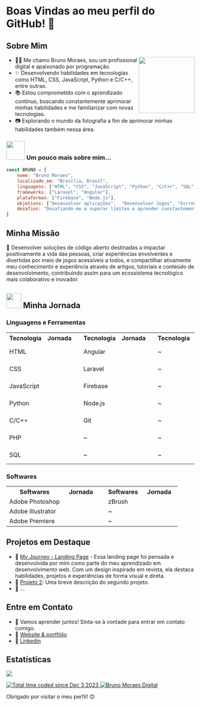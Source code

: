 <meta name="google-site-verification" content="_4qX_w1fC3YNi98Scg9Okb0LcEuowT8yZ79SCxCtOK0" />

# Boas Vindas ao meu perfil do GitHub! 👋

## Sobre Mim
<a href="#">
  <img style="width: 150px" align="right" src="https://raw.githubusercontent.com/brunomoraesdigital/ressources/main/bruno-bm-folio.png">
</a>
<div align="left">
    <ul>
    <li>👨‍💻 Me chamo Bruno Moraes, sou um profissional digital e apaixonado por programação.</li>
    <li>✨ Desenvolvendo habilidades em tecnologias como HTML, CSS, JavaScript, Python e C/C++, entre outras.</li>
    <li>📚 Estou comprometido com o aprendizado contínuo, buscando constantemente aprimorar minhas habilidades e me familiarizar com novas tecnologias.</li>
    <li>📷 Explorando o mundo da fotografia a fim de aprimorar minhas habilidades também nessa área.</li>
   </ul>
</div>

### <a href="https://brunomoraesdigital.github.io/brunomoraesdigital/"><img src="https://media.giphy.com/media/VgCDAzcKvsR6OM0uWg/giphy.gif" width="50"></a> Um pouco mais sobre mim...

```Javascript
const BRUNO = {
    nome: "Bruno Moraes",
    localizado_em: "Brasília, Brasil",
    linguagens: ["HTML", "CSS", "JavaScript", "Python", "C/C++", "SQL", "PHP"],
    frameworks: ["Laravel", "Angular"],
    plataformas: ["Firebase", "Node.js"],
    objetivos: ["Desenvolver aplicações",  "Desenvolver Jogos", "Escrever Artigos", "Fazer Fotos e Ilustraçoes"],
    desafios: "Desafiando-me a superar limites e aprender constantemente.",
}
````

## Minha Missão

  <div>
    <p>🎯 Desenvolver soluções de código aberto destinadas a impactar positivamente a vida das pessoas, criar experiências envolventes e divertidas por meio de jogos acessíveis a todos, e compartilhar ativamente meu conhecimento e experiência através de artigos, tutoriais e conteúdo de desenvolvimento, contribuindo assim para um ecossistema tecnológico mais colaborativo e inovador.</p>
  </div>

## <a href="https://brunomoraesdigital.github.io/brunomoraesdigital/"><img src="https://raw.githubusercontent.com/brunomoraesdigital/ressources/main/zelda-link.png" width="40"></a> Minha Jornada
### Linguagens e Ferramentas
<table>
  <tr><th>Tecnologia</th><th>Jornada</th><th></th><th>Tecnologia</th><th>Jornada</th><th></th><th>Tecnologia</th><th>Jornada</th></tr>
  <tr><td>HTML</td><td>
    <img style="width: 10px"  src="https://raw.githubusercontent.com/brunomoraesdigital/ressources/main/heart_1.png">
    <img style="width: 10px"  src="https://raw.githubusercontent.com/brunomoraesdigital/ressources/main/heart_1.png">
    <img style="width: 10px"  src="https://raw.githubusercontent.com/brunomoraesdigital/ressources/main/heart_3.png">
    <img style="width: 10px"  src="https://raw.githubusercontent.com/brunomoraesdigital/ressources/main/heart_2.png">
    <img style="width: 10px"  src="https://raw.githubusercontent.com/brunomoraesdigital/ressources/main/heart_2.png">
    <img style="width: 10px"  src="https://raw.githubusercontent.com/brunomoraesdigital/ressources/main/heart_2.png">
  </td><td></td><td>Angular</td><td>
    <img style="width: 10px"  src="https://raw.githubusercontent.com/brunomoraesdigital/ressources/main/heart_1.png">
    <img style="width: 10px"  src="https://raw.githubusercontent.com/brunomoraesdigital/ressources/main/heart_1.png">
    <img style="width: 10px"  src="https://raw.githubusercontent.com/brunomoraesdigital/ressources/main/heart_1.png">
    <img style="width: 10px"  src="https://raw.githubusercontent.com/brunomoraesdigital/ressources/main/heart_3.png">
    <img style="width: 10px"  src="https://raw.githubusercontent.com/brunomoraesdigital/ressources/main/heart_2.png">
    <img style="width: 10px"  src="https://raw.githubusercontent.com/brunomoraesdigital/ressources/main/heart_2.png">
  </td><td></td><td>~</td><td>
    <img style="width: 10px"  src="https://raw.githubusercontent.com/brunomoraesdigital/ressources/main/heart_2.png">
    <img style="width: 10px"  src="https://raw.githubusercontent.com/brunomoraesdigital/ressources/main/heart_2.png">
    <img style="width: 10px"  src="https://raw.githubusercontent.com/brunomoraesdigital/ressources/main/heart_2.png">
    <img style="width: 10px"  src="https://raw.githubusercontent.com/brunomoraesdigital/ressources/main/heart_2.png">
    <img style="width: 10px"  src="https://raw.githubusercontent.com/brunomoraesdigital/ressources/main/heart_2.png">
    <img style="width: 10px"  src="https://raw.githubusercontent.com/brunomoraesdigital/ressources/main/heart_2.png">
  </td></tr>
  <tr><td>CSS</td><td>
    <img style="width: 10px"  src="https://raw.githubusercontent.com/brunomoraesdigital/ressources/main/heart_1.png">
    <img style="width: 10px"  src="https://raw.githubusercontent.com/brunomoraesdigital/ressources/main/heart_1.png">
    <img style="width: 10px"  src="https://raw.githubusercontent.com/brunomoraesdigital/ressources/main/heart_3.png">
    <img style="width: 10px"  src="https://raw.githubusercontent.com/brunomoraesdigital/ressources/main/heart_2.png">
    <img style="width: 10px"  src="https://raw.githubusercontent.com/brunomoraesdigital/ressources/main/heart_2.png">
    <img style="width: 10px"  src="https://raw.githubusercontent.com/brunomoraesdigital/ressources/main/heart_2.png">
  </td><td></td><td>Laravel</td><td>
    <img style="width: 10px"  src="https://raw.githubusercontent.com/brunomoraesdigital/ressources/main/heart_3.png">
    <img style="width: 10px"  src="https://raw.githubusercontent.com/brunomoraesdigital/ressources/main/heart_2.png">
    <img style="width: 10px"  src="https://raw.githubusercontent.com/brunomoraesdigital/ressources/main/heart_2.png">
    <img style="width: 10px"  src="https://raw.githubusercontent.com/brunomoraesdigital/ressources/main/heart_2.png">
    <img style="width: 10px"  src="https://raw.githubusercontent.com/brunomoraesdigital/ressources/main/heart_2.png">
    <img style="width: 10px"  src="https://raw.githubusercontent.com/brunomoraesdigital/ressources/main/heart_2.png">
  </td><td></td><td>~</td><td>
    <img style="width: 10px"  src="https://raw.githubusercontent.com/brunomoraesdigital/ressources/main/heart_2.png">
    <img style="width: 10px"  src="https://raw.githubusercontent.com/brunomoraesdigital/ressources/main/heart_2.png">
    <img style="width: 10px"  src="https://raw.githubusercontent.com/brunomoraesdigital/ressources/main/heart_2.png">
    <img style="width: 10px"  src="https://raw.githubusercontent.com/brunomoraesdigital/ressources/main/heart_2.png">
    <img style="width: 10px"  src="https://raw.githubusercontent.com/brunomoraesdigital/ressources/main/heart_2.png">
    <img style="width: 10px"  src="https://raw.githubusercontent.com/brunomoraesdigital/ressources/main/heart_2.png">
  </td></tr>
  <tr><td>JavaScript</td><td>
    <img style="width: 10px"  src="https://raw.githubusercontent.com/brunomoraesdigital/ressources/main/heart_1.png">
    <img style="width: 10px"  src="https://raw.githubusercontent.com/brunomoraesdigital/ressources/main/heart_3.png">
    <img style="width: 10px"  src="https://raw.githubusercontent.com/brunomoraesdigital/ressources/main/heart_2.png">
    <img style="width: 10px"  src="https://raw.githubusercontent.com/brunomoraesdigital/ressources/main/heart_2.png">
    <img style="width: 10px"  src="https://raw.githubusercontent.com/brunomoraesdigital/ressources/main/heart_2.png">
    <img style="width: 10px"  src="https://raw.githubusercontent.com/brunomoraesdigital/ressources/main/heart_2.png">
  </td><td></td><td>Firebase</td><td>
    <img style="width: 10px"  src="https://raw.githubusercontent.com/brunomoraesdigital/ressources/main/heart_3.png">
    <img style="width: 10px"  src="https://raw.githubusercontent.com/brunomoraesdigital/ressources/main/heart_2.png">
    <img style="width: 10px"  src="https://raw.githubusercontent.com/brunomoraesdigital/ressources/main/heart_2.png">
    <img style="width: 10px"  src="https://raw.githubusercontent.com/brunomoraesdigital/ressources/main/heart_2.png">
    <img style="width: 10px"  src="https://raw.githubusercontent.com/brunomoraesdigital/ressources/main/heart_2.png">
    <img style="width: 10px"  src="https://raw.githubusercontent.com/brunomoraesdigital/ressources/main/heart_2.png">
  </td><td></td><td>~</td><td>
    <img style="width: 10px"  src="https://raw.githubusercontent.com/brunomoraesdigital/ressources/main/heart_2.png">
    <img style="width: 10px"  src="https://raw.githubusercontent.com/brunomoraesdigital/ressources/main/heart_2.png">
    <img style="width: 10px"  src="https://raw.githubusercontent.com/brunomoraesdigital/ressources/main/heart_2.png">
    <img style="width: 10px"  src="https://raw.githubusercontent.com/brunomoraesdigital/ressources/main/heart_2.png">
    <img style="width: 10px"  src="https://raw.githubusercontent.com/brunomoraesdigital/ressources/main/heart_2.png">
    <img style="width: 10px"  src="https://raw.githubusercontent.com/brunomoraesdigital/ressources/main/heart_2.png">
  </td></tr>
  <tr><td>Python</td><td>
    <img style="width: 10px"  src="https://raw.githubusercontent.com/brunomoraesdigital/ressources/main/heart_3.png">
    <img style="width: 10px"  src="https://raw.githubusercontent.com/brunomoraesdigital/ressources/main/heart_2.png">
    <img style="width: 10px"  src="https://raw.githubusercontent.com/brunomoraesdigital/ressources/main/heart_2.png">
    <img style="width: 10px"  src="https://raw.githubusercontent.com/brunomoraesdigital/ressources/main/heart_2.png">
    <img style="width: 10px"  src="https://raw.githubusercontent.com/brunomoraesdigital/ressources/main/heart_2.png">
    <img style="width: 10px"  src="https://raw.githubusercontent.com/brunomoraesdigital/ressources/main/heart_2.png">
  </td><td></td><td>Node.js</td><td>
    <img style="width: 10px"  src="https://raw.githubusercontent.com/brunomoraesdigital/ressources/main/heart_3.png">
    <img style="width: 10px"  src="https://raw.githubusercontent.com/brunomoraesdigital/ressources/main/heart_2.png">
    <img style="width: 10px"  src="https://raw.githubusercontent.com/brunomoraesdigital/ressources/main/heart_2.png">
    <img style="width: 10px"  src="https://raw.githubusercontent.com/brunomoraesdigital/ressources/main/heart_2.png">
    <img style="width: 10px"  src="https://raw.githubusercontent.com/brunomoraesdigital/ressources/main/heart_2.png">
    <img style="width: 10px"  src="https://raw.githubusercontent.com/brunomoraesdigital/ressources/main/heart_2.png">
  </td><td></td><td>~</td><td>
    <img style="width: 10px"  src="https://raw.githubusercontent.com/brunomoraesdigital/ressources/main/heart_2.png">
    <img style="width: 10px"  src="https://raw.githubusercontent.com/brunomoraesdigital/ressources/main/heart_2.png">
    <img style="width: 10px"  src="https://raw.githubusercontent.com/brunomoraesdigital/ressources/main/heart_2.png">
    <img style="width: 10px"  src="https://raw.githubusercontent.com/brunomoraesdigital/ressources/main/heart_2.png">
    <img style="width: 10px"  src="https://raw.githubusercontent.com/brunomoraesdigital/ressources/main/heart_2.png">
    <img style="width: 10px"  src="https://raw.githubusercontent.com/brunomoraesdigital/ressources/main/heart_2.png">
  </td></tr>
  <tr><td>C/C++</td><td>
    <img style="width: 10px"  src="https://raw.githubusercontent.com/brunomoraesdigital/ressources/main/heart_1.png">
    <img style="width: 10px"  src="https://raw.githubusercontent.com/brunomoraesdigital/ressources/main/heart_2.png">
    <img style="width: 10px"  src="https://raw.githubusercontent.com/brunomoraesdigital/ressources/main/heart_2.png">
    <img style="width: 10px"  src="https://raw.githubusercontent.com/brunomoraesdigital/ressources/main/heart_2.png">
    <img style="width: 10px"  src="https://raw.githubusercontent.com/brunomoraesdigital/ressources/main/heart_2.png">
    <img style="width: 10px"  src="https://raw.githubusercontent.com/brunomoraesdigital/ressources/main/heart_2.png">
  </td><td></td><td>Git</td><td>
    <img style="width: 10px"  src="https://raw.githubusercontent.com/brunomoraesdigital/ressources/main/heart_1.png">
    <img style="width: 10px"  src="https://raw.githubusercontent.com/brunomoraesdigital/ressources/main/heart_3.png">
    <img style="width: 10px"  src="https://raw.githubusercontent.com/brunomoraesdigital/ressources/main/heart_2.png">
    <img style="width: 10px"  src="https://raw.githubusercontent.com/brunomoraesdigital/ressources/main/heart_2.png">
    <img style="width: 10px"  src="https://raw.githubusercontent.com/brunomoraesdigital/ressources/main/heart_2.png">
    <img style="width: 10px"  src="https://raw.githubusercontent.com/brunomoraesdigital/ressources/main/heart_2.png">
  </td><td></td><td>~</td><td>
    <img style="width: 10px"  src="https://raw.githubusercontent.com/brunomoraesdigital/ressources/main/heart_2.png">
    <img style="width: 10px"  src="https://raw.githubusercontent.com/brunomoraesdigital/ressources/main/heart_2.png">
    <img style="width: 10px"  src="https://raw.githubusercontent.com/brunomoraesdigital/ressources/main/heart_2.png">
    <img style="width: 10px"  src="https://raw.githubusercontent.com/brunomoraesdigital/ressources/main/heart_2.png">
    <img style="width: 10px"  src="https://raw.githubusercontent.com/brunomoraesdigital/ressources/main/heart_2.png">
    <img style="width: 10px"  src="https://raw.githubusercontent.com/brunomoraesdigital/ressources/main/heart_2.png">
  </td></tr>
  <tr><td>PHP</td><td>
    <img style="width: 10px"  src="https://raw.githubusercontent.com/brunomoraesdigital/ressources/main/heart_1.png">
    <img style="width: 10px"  src="https://raw.githubusercontent.com/brunomoraesdigital/ressources/main/heart_2.png">
    <img style="width: 10px"  src="https://raw.githubusercontent.com/brunomoraesdigital/ressources/main/heart_2.png">
    <img style="width: 10px"  src="https://raw.githubusercontent.com/brunomoraesdigital/ressources/main/heart_2.png">
    <img style="width: 10px"  src="https://raw.githubusercontent.com/brunomoraesdigital/ressources/main/heart_2.png">
    <img style="width: 10px"  src="https://raw.githubusercontent.com/brunomoraesdigital/ressources/main/heart_2.png">
  </td><td></td><td>~</td><td>
    <img style="width: 10px"  src="https://raw.githubusercontent.com/brunomoraesdigital/ressources/main/heart_2.png">
    <img style="width: 10px"  src="https://raw.githubusercontent.com/brunomoraesdigital/ressources/main/heart_2.png">
    <img style="width: 10px"  src="https://raw.githubusercontent.com/brunomoraesdigital/ressources/main/heart_2.png">
    <img style="width: 10px"  src="https://raw.githubusercontent.com/brunomoraesdigital/ressources/main/heart_2.png">
    <img style="width: 10px"  src="https://raw.githubusercontent.com/brunomoraesdigital/ressources/main/heart_2.png">
    <img style="width: 10px"  src="https://raw.githubusercontent.com/brunomoraesdigital/ressources/main/heart_2.png">
  </td><td></td><td>~</td><td>
    <img style="width: 10px"  src="https://raw.githubusercontent.com/brunomoraesdigital/ressources/main/heart_2.png">
    <img style="width: 10px"  src="https://raw.githubusercontent.com/brunomoraesdigital/ressources/main/heart_2.png">
    <img style="width: 10px"  src="https://raw.githubusercontent.com/brunomoraesdigital/ressources/main/heart_2.png">
    <img style="width: 10px"  src="https://raw.githubusercontent.com/brunomoraesdigital/ressources/main/heart_2.png">
    <img style="width: 10px"  src="https://raw.githubusercontent.com/brunomoraesdigital/ressources/main/heart_2.png">
    <img style="width: 10px"  src="https://raw.githubusercontent.com/brunomoraesdigital/ressources/main/heart_2.png">
  </td></tr>
  <tr><td>SQL</td><td>
    <img style="width: 10px"  src="https://raw.githubusercontent.com/brunomoraesdigital/ressources/main/heart_1.png">
    <img style="width: 10px"  src="https://raw.githubusercontent.com/brunomoraesdigital/ressources/main/heart_2.png">
    <img style="width: 10px"  src="https://raw.githubusercontent.com/brunomoraesdigital/ressources/main/heart_2.png">
    <img style="width: 10px"  src="https://raw.githubusercontent.com/brunomoraesdigital/ressources/main/heart_2.png">
    <img style="width: 10px"  src="https://raw.githubusercontent.com/brunomoraesdigital/ressources/main/heart_2.png">
    <img style="width: 10px"  src="https://raw.githubusercontent.com/brunomoraesdigital/ressources/main/heart_2.png">
  </td><td></td><td>~</td><td>
    <img style="width: 10px"  src="https://raw.githubusercontent.com/brunomoraesdigital/ressources/main/heart_2.png">
    <img style="width: 10px"  src="https://raw.githubusercontent.com/brunomoraesdigital/ressources/main/heart_2.png">
    <img style="width: 10px"  src="https://raw.githubusercontent.com/brunomoraesdigital/ressources/main/heart_2.png">
    <img style="width: 10px"  src="https://raw.githubusercontent.com/brunomoraesdigital/ressources/main/heart_2.png">
    <img style="width: 10px"  src="https://raw.githubusercontent.com/brunomoraesdigital/ressources/main/heart_2.png">
    <img style="width: 10px"  src="https://raw.githubusercontent.com/brunomoraesdigital/ressources/main/heart_2.png">
  </td><td></td><td>~</td><td>
    <img style="width: 10px"  src="https://raw.githubusercontent.com/brunomoraesdigital/ressources/main/heart_2.png">
    <img style="width: 10px"  src="https://raw.githubusercontent.com/brunomoraesdigital/ressources/main/heart_2.png">
    <img style="width: 10px"  src="https://raw.githubusercontent.com/brunomoraesdigital/ressources/main/heart_2.png">
    <img style="width: 10px"  src="https://raw.githubusercontent.com/brunomoraesdigital/ressources/main/heart_2.png">
    <img style="width: 10px"  src="https://raw.githubusercontent.com/brunomoraesdigital/ressources/main/heart_2.png">
    <img style="width: 10px"  src="https://raw.githubusercontent.com/brunomoraesdigital/ressources/main/heart_2.png">
  </td></tr>
</table>

### Softwares
<table>
  <tr><th>Softwares</th><th>Jornada</th><td></td><th>Softwares</th><th>Jornada</th></tr>
  <tr><td>Adobe Photoshop</td><td>
    <img style="width: 10px"  src="https://raw.githubusercontent.com/brunomoraesdigital/ressources/main/heart_1.png">
    <img style="width: 10px"  src="https://raw.githubusercontent.com/brunomoraesdigital/ressources/main/heart_1.png">
    <img style="width: 10px"  src="https://raw.githubusercontent.com/brunomoraesdigital/ressources/main/heart_1.png">
    <img style="width: 10px"  src="https://raw.githubusercontent.com/brunomoraesdigital/ressources/main/heart_2.png">
    <img style="width: 10px"  src="https://raw.githubusercontent.com/brunomoraesdigital/ressources/main/heart_2.png">
    <img style="width: 10px"  src="https://raw.githubusercontent.com/brunomoraesdigital/ressources/main/heart_2.png">
  </td><td></td><td>zBrush</td><td>
    <img style="width: 10px"  src="https://raw.githubusercontent.com/brunomoraesdigital/ressources/main/heart_3.png">
    <img style="width: 10px"  src="https://raw.githubusercontent.com/brunomoraesdigital/ressources/main/heart_2.png">
    <img style="width: 10px"  src="https://raw.githubusercontent.com/brunomoraesdigital/ressources/main/heart_2.png">
    <img style="width: 10px"  src="https://raw.githubusercontent.com/brunomoraesdigital/ressources/main/heart_2.png">
    <img style="width: 10px"  src="https://raw.githubusercontent.com/brunomoraesdigital/ressources/main/heart_2.png">
    <img style="width: 10px"  src="https://raw.githubusercontent.com/brunomoraesdigital/ressources/main/heart_2.png">
  </td></tr>
  <tr><td>Adobe Illustrator</td><td>
    <img style="width: 10px"  src="https://raw.githubusercontent.com/brunomoraesdigital/ressources/main/heart_3.png">
    <img style="width: 10px"  src="https://raw.githubusercontent.com/brunomoraesdigital/ressources/main/heart_2.png">
    <img style="width: 10px"  src="https://raw.githubusercontent.com/brunomoraesdigital/ressources/main/heart_2.png">
    <img style="width: 10px"  src="https://raw.githubusercontent.com/brunomoraesdigital/ressources/main/heart_2.png">
    <img style="width: 10px"  src="https://raw.githubusercontent.com/brunomoraesdigital/ressources/main/heart_2.png">
    <img style="width: 10px"  src="https://raw.githubusercontent.com/brunomoraesdigital/ressources/main/heart_2.png">
  </td><td></td><td> ~ </td><td>
    <img style="width: 10px"  src="https://raw.githubusercontent.com/brunomoraesdigital/ressources/main/heart_2.png">
    <img style="width: 10px"  src="https://raw.githubusercontent.com/brunomoraesdigital/ressources/main/heart_2.png">
    <img style="width: 10px"  src="https://raw.githubusercontent.com/brunomoraesdigital/ressources/main/heart_2.png">
    <img style="width: 10px"  src="https://raw.githubusercontent.com/brunomoraesdigital/ressources/main/heart_2.png">
    <img style="width: 10px"  src="https://raw.githubusercontent.com/brunomoraesdigital/ressources/main/heart_2.png">
    <img style="width: 10px"  src="https://raw.githubusercontent.com/brunomoraesdigital/ressources/main/heart_2.png">
  </td></tr>
  <tr><td>Adobe Premiere</td><td>
    <img style="width: 10px"  src="https://raw.githubusercontent.com/brunomoraesdigital/ressources/main/heart_3.png">
    <img style="width: 10px"  src="https://raw.githubusercontent.com/brunomoraesdigital/ressources/main/heart_2.png">
    <img style="width: 10px"  src="https://raw.githubusercontent.com/brunomoraesdigital/ressources/main/heart_2.png">
    <img style="width: 10px"  src="https://raw.githubusercontent.com/brunomoraesdigital/ressources/main/heart_2.png">
    <img style="width: 10px"  src="https://raw.githubusercontent.com/brunomoraesdigital/ressources/main/heart_2.png">
    <img style="width: 10px"  src="https://raw.githubusercontent.com/brunomoraesdigital/ressources/main/heart_2.png">
  </td><td></td><td> ~ </td><td>
    <img style="width: 10px"  src="https://raw.githubusercontent.com/brunomoraesdigital/ressources/main/heart_2.png">
    <img style="width: 10px"  src="https://raw.githubusercontent.com/brunomoraesdigital/ressources/main/heart_2.png">
    <img style="width: 10px"  src="https://raw.githubusercontent.com/brunomoraesdigital/ressources/main/heart_2.png">
    <img style="width: 10px"  src="https://raw.githubusercontent.com/brunomoraesdigital/ressources/main/heart_2.png">
    <img style="width: 10px"  src="https://raw.githubusercontent.com/brunomoraesdigital/ressources/main/heart_2.png">
    <img style="width: 10px"  src="https://raw.githubusercontent.com/brunomoraesdigital/ressources/main/heart_2.png">
  </td></tr>
</table>

## Projetos em Destaque

- 🔗 [My Journey - Landing Page](https://brunomoraesdigital.github.io/myjourney/) - Essa landing page foi pensada e desenvolvida por mim como parte do meu aprendizado em desenvolvimento web. Com um design inspirado em revista, ela destaca habilidades, projetos e experiências de forma visual e direta.
- 🔗 [Projeto 2](link-para-o-projeto-2): Uma breve descrição do segundo projeto.
- 🔗 ...

## Entre em Contato
- 💬 Vamos aprender juntos! Sinta-se à vontade para entrar em contato comigo.
- 🔗 [Website & portfólio](https://bmfolio.web.app/)
- 🔗 [Linkedin](https://www.linkedin.com/in/bruno-moraes-704728145/)

## Estatísticas
<p>
    <a href="https://github.com/anuraghazra/convoychat">
        <img align="center" src="https://github-readme-stats.vercel.app/api/top-langs/?username=brunomoraesdigital&hide=TeX&layout=compact"/>
    </a>
<p>
<p>
    <a href="https://wakatime.com/@018c2de4-3b42-4551-9268-9e1788c74b6f">
        <img src="https://wakatime.com/badge/user/018c2de4-3b42-4551-9268-9e1788c74b6f.svg" alt="Total time coded since Dec 3 2023"/>
    </a>
    <a href="https://visitor-badge.laobi.icu/">
        <img src="https://visitor-badge.laobi.icu/badge?page_id=brunomoraesdigital.visitor-badge" alt="Bruno Moraes Digital"/>
    </a>
</p>

Obrigado por visitar o meu perfil! 😊
